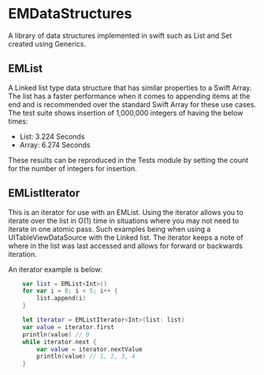 EMDataStructures
================

A library of data structures implemented in swift such as List and Set created using Generics.

EMList
------

A Linked list type data structure that has similar properties to a Swift Array<T>. The list has a faster performance when it comes to appending items at the end and is recommended over the standard Swift Array for these use cases. The test suite shows insertion of 1,000,000 integers of having the below times:
* List: 3.224 Seconds
* Array: 6.274 Seconds

These results can be reproduced in the Tests module by setting the count for the number of integers for insertion.

EMListIterator
--------------

This is an iterator for use with an EMList. Using the iterator allows you to iterate over the list in O(1) time in situations where you may not need to iterate in one atomic pass. Such examples being when using a UITableViewDataSource with the Linked list. The iterator keeps a note of where in the list was last accessed and allows for forward or backwards iteration.

An iterator example is below:

```Swift
    var list = EMList<Int>()
    for var i = 0; i < 5; i++ {
        list.append(i)
    }

    let iterator = EMListIterator<Int>(list: list)
    var value = iterator.first
    println(value) // 0
    while iterator.next {
        var value = iterator.nextValue
        println(value) // 1, 2, 3, 4
    }
```
